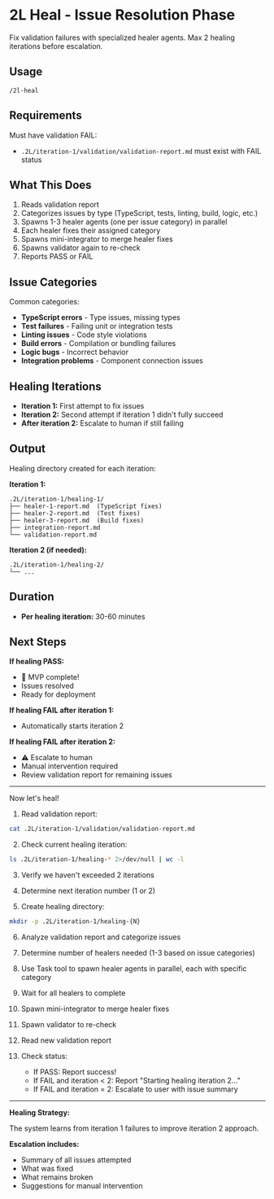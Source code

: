 # 2L Heal - Issue Resolution Phase

Fix validation failures with specialized healer agents. Max 2 healing iterations before escalation.

## Usage

```
/2l-heal
```

## Requirements

Must have validation FAIL:
- `.2L/iteration-1/validation/validation-report.md` must exist with FAIL status

## What This Does

1. Reads validation report
2. Categorizes issues by type (TypeScript, tests, linting, build, logic, etc.)
3. Spawns 1-3 healer agents (one per issue category) in parallel
4. Each healer fixes their assigned category
5. Spawns mini-integrator to merge healer fixes
6. Spawns validator again to re-check
7. Reports PASS or FAIL

## Issue Categories

Common categories:
- **TypeScript errors** - Type issues, missing types
- **Test failures** - Failing unit or integration tests
- **Linting issues** - Code style violations
- **Build errors** - Compilation or bundling failures
- **Logic bugs** - Incorrect behavior
- **Integration problems** - Component connection issues

## Healing Iterations

- **Iteration 1:** First attempt to fix issues
- **Iteration 2:** Second attempt if iteration 1 didn't fully succeed
- **After iteration 2:** Escalate to human if still failing

## Output

Healing directory created for each iteration:

**Iteration 1:**
```
.2L/iteration-1/healing-1/
├── healer-1-report.md  (TypeScript fixes)
├── healer-2-report.md  (Test fixes)
├── healer-3-report.md  (Build fixes)
├── integration-report.md
└── validation-report.md
```

**Iteration 2 (if needed):**
```
.2L/iteration-1/healing-2/
└── ...
```

## Duration

- **Per healing iteration:** 30-60 minutes

## Next Steps

**If healing PASS:**
- 🎉 MVP complete!
- Issues resolved
- Ready for deployment

**If healing FAIL after iteration 1:**
- Automatically starts iteration 2

**If healing FAIL after iteration 2:**
- ⚠️ Escalate to human
- Manual intervention required
- Review validation report for remaining issues

---

Now let's heal!

1. Read validation report:
```bash
cat .2L/iteration-1/validation/validation-report.md
```

2. Check current healing iteration:
```bash
ls .2L/iteration-1/healing-* 2>/dev/null | wc -l
```

3. Verify we haven't exceeded 2 iterations

4. Determine next iteration number (1 or 2)

5. Create healing directory:
```bash
mkdir -p .2L/iteration-1/healing-{N}
```

6. Analyze validation report and categorize issues

7. Determine number of healers needed (1-3 based on issue categories)

8. Use Task tool to spawn healer agents in parallel, each with specific category

9. Wait for all healers to complete

10. Spawn mini-integrator to merge healer fixes

11. Spawn validator to re-check

12. Read new validation report

13. Check status:
    - If PASS: Report success!
    - If FAIL and iteration < 2: Report "Starting healing iteration 2..."
    - If FAIL and iteration = 2: Escalate to user with issue summary

---

**Healing Strategy:**

The system learns from iteration 1 failures to improve iteration 2 approach.

**Escalation includes:**
- Summary of all issues attempted
- What was fixed
- What remains broken
- Suggestions for manual intervention
